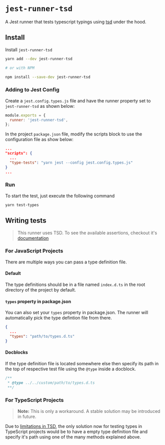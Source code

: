# `jest-runner-tsd`

A Jest runner that tests typescript typings using [tsd](https://github.com/SamVerschueren/tsd) under the hood.

## Install

Install `jest-runner-tsd`

```bash
yarn add --dev jest-runner-tsd

# or with NPM

npm install --save-dev jest-runner-tsd
```

### Adding to Jest Config

Create a `jest.config.types.js` file and have the runner property set to `jest-runner-tsd` as shown below:

```js
module.exports = {
  runner: 'jest-runner-tsd',
};
```

In the project `package.json` file, modify the scripts block to use the configuration file as show below:

```json
...
"scripts": {
  ...
  "type-tests": "yarn jest --config jest.config.types.js"
}
...
```

### Run

To start the test, just execute the following command

```bash
yarn test-types
```

## Writing tests

> This runner uses TSD. To see the available assertions, checkout it's [documentation](https://github.com/SamVerschueren/tsd)

### For JavaScript Projects

There are multiple ways you can pass a type definition file.

#### Default

The type definitions should be in a file named `index.d.ts` in the root directory of the project by default.

#### `types` property in package.json

You can also set your `types` property in package.json. The runner will automatically pick the type defintion file from there.

```json
{
  ...
  "types": "path/to/types.d.ts"
}
```

#### Docblocks

If the type definition file is located somewhere else then specify its path in the top of respective test file using the `@type` inside a docblock.

```ts
/**
 * @type ../../custom/path/to/types.d.ts
 **/
```

### For TypeScript Projects

> **Note:** This is only a workaround. A stable solution may be introduced in future.

Due to [limitations in TSD](https://github.com/SamVerschueren/tsd/issues/32), the only solution now for testing types in TypeScript projects
would be to have a empty type definition file and specify it's path using one of the many methods explained above.

